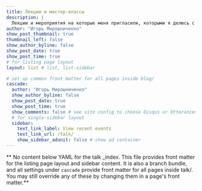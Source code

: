 ```yaml
---
title: Лекции и мастер-классы
description: |
  Лекции и мероприятия на которые меня пригласили, которыми я делюсь с Вами
author: "Игорь Мирошниченко"
show_post_thumbnail: true
thumbnail_left: false
show_author_byline: false
show_post_date: true
show_post_time: true
# for listing page layout
layout: list # list, list-sidebar

# set up common front matter for all pages inside blog/
cascade:
  author: "Игорь Мирошниченко"
  show_author_byline: false
  show_post_date: true
  show_post_time: true
  show_comments: false # see site config to choose Disqus or Utterances
  # for single-sidebar layout
  sidebar:
    text_link_label: View recent events
    text_link_url: /talk/
    show_sidebar_adunit: false # show ad container
---
```


** No content below YAML for the talk _index. This file provides front matter for the listing page layout and sidebar content. It is also a branch bundle, and all settings under `cascade` provide front matter for all pages inside talk/. You may still override any of these by changing them in a page's front matter.**

